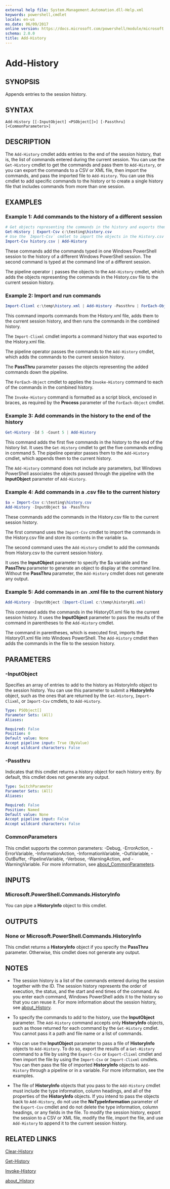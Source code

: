 ```yaml
---
external help file: System.Management.Automation.dll-Help.xml
keywords: powershell,cmdlet
locale: en-us
ms.date: 06/09/2017
online version: https://docs.microsoft.com/powershell/module/microsoft.powershell.core/add-history?view=powershell-5.0&WT.mc_id=ps-gethelp
schema: 2.0.0
title: Add-History
---
```

# Add-History

## SYNOPSIS
Appends entries to the session history.

## SYNTAX

```
Add-History [[-InputObject] <PSObject[]>] [-Passthru] [<CommonParameters>]
```

## DESCRIPTION

The `Add-History` cmdlet adds entries to the end of the session history, that is, the list of
commands entered during the current session.
You can use the `Get-History` cmdlet to get the commands and pass them to `Add-History`, or you can
export the commands to a CSV or XML file, then import the commands, and pass the imported file to
`Add-History`.
You can use this cmdlet to add specific commands to the history or to create a single history file
that includes commands from more than one session.

## EXAMPLES

### Example 1: Add commands to the history of a different session

```powershell
# Get objects representing the commands in the history and exports them to the History.csv file.
Get-History | Export-Csv c:\testing\history.csv
# Use the `Import-Csv` cmdlet to import the objects in the History.csv file.
Import-Csv history.csv | Add-History
```

These commands add the commands typed in one Windows PowerShell session to the history of a
different Windows PowerShell session.
The second command is typed at the command line of a different session.

The pipeline operator `|` passes the objects to the `Add-History` cmdlet, which adds the objects
representing the commands in the History.csv file to the current session history.

### Example 2: Import and run commands

```powershell
Import-Clixml c:\temp\history.xml | Add-History -Passthru | ForEach-Object -Process {Invoke-History}
```

This command imports commands from the History.xml file, adds them to the current session history,
and then runs the commands in the combined history.

The `Import-Clixml` cmdlet imports a command history that was exported to the History.xml file.

The pipeline operator passes the commands to the `Add-History` cmdlet, which adds the commands to
the current session history.

The **PassThru** parameter passes the objects representing the added commands down the pipeline.

The `ForEach-Object` cmdlet to applies the `Invoke-History` command to each of the commands in the
combined history.

The `Invoke-History` command is formatted as a script block, enclosed in braces, as required by the
**Process** parameter of the `ForEach-Object` cmdlet.

### Example 3: Add commands in the history to the end of the history

```powershell
Get-History -Id 5 -Count 5 | Add-History
```

This command adds the first five commands in the history to the end of the history list.
It uses the `Get-History` cmdlet to get the five commands ending in command 5.
The pipeline operator passes them to the `Add-History` cmdlet, which appends them to the current
history.

The `Add-History` command does not include any parameters, but Windows PowerShell associates the
objects passed through the pipeline with the **InputObject** parameter of `Add-History`.

### Example 4: Add commands in a .csv file to the current history

```powershell
$a = Import-Csv c:\testing\history.csv
Add-History -InputObject $a -PassThru
```

These commands add the commands in the History.csv file to the current session history.

The first command uses the `Import-Csv` cmdlet to import the commands in the History.csv file and
store its contents in the variable `$a`.

The second command uses the `Add-History` cmdlet to add the commands from History.csv to the current
session history.

It uses the **InputObject** parameter to specify the $a variable and the **PassThru** parameter to
generate an object to display at the command line.
Without the **PassThru** parameter, the `Add-History` cmdlet does not generate any output.

### Example 5: Add commands in an .xml file to the current history

```powershell
Add-History -InputObject (Import-Clixml c:\temp\history01.xml)
```

This command adds the commands in the History01.xml file to the current session history.
It uses the **InputObject** parameter to pass the results of the command in parentheses to the
`Add-History` cmdlet.

The command in parentheses, which is executed first, imports the History01.xml file into Windows
PowerShell. The `Add-History` cmdlet then adds the commands in the file to the session history.

## PARAMETERS

### -InputObject

Specifies an array of entries to add to the history as HistoryInfo object to the session history.
You can use this parameter to submit a **HistoryInfo** object, such as the ones that are returned by
the `Get-History`, `Import-Clixml`, or `Import-Csv` cmdlets, to `Add-History`.

```yaml
Type: PSObject[]
Parameter Sets: (All)
Aliases:

Required: False
Position: 0
Default value: None
Accept pipeline input: True (ByValue)
Accept wildcard characters: False
```

### -Passthru

Indicates that this cmdlet returns a history object for each history entry.
By default, this cmdlet does not generate any output.

```yaml
Type: SwitchParameter
Parameter Sets: (All)
Aliases:

Required: False
Position: Named
Default value: None
Accept pipeline input: False
Accept wildcard characters: False
```

### CommonParameters

This cmdlet supports the common parameters: -Debug, -ErrorAction, -ErrorVariable,
-InformationAction, -InformationVariable, -OutVariable, -OutBuffer, -PipelineVariable, -Verbose,
-WarningAction, and -WarningVariable. For more information, see [about_CommonParameters](./About/about_CommonParameters.md).

## INPUTS

### Microsoft.PowerShell.Commands.HistoryInfo

You can pipe a **HistoryInfo** object to this cmdlet.

## OUTPUTS

### None or Microsoft.PowerShell.Commands.HistoryInfo

This cmdlet returns a **HistoryInfo** object if you specify the **PassThru** parameter.
Otherwise, this cmdlet does not generate any output.

## NOTES

- The session history is a list of the commands entered during the session together with the ID. The
  session history represents the order of execution, the status, and the start and end times of the
  command. As you enter each command, Windows PowerShell adds it to the history so that you can
  reuse it.
  For more information about the session history, see [about_History](About/about_History.md).
- To specify the commands to add to the history, use the **InputObject** parameter.
  The `Add-History` command accepts only **HistoryInfo** objects, such as those returned for each
  command by the `Get-History` cmdlet. You cannot pass it a path and file name or a list of
  commands.
- You can use the **InputObject** parameter to pass a file of **HistoryInfo** objects to
  `Add-History`.
  To do so, export the results of a `Get-History` command to a file by using the `Export-Csv` or
  `Export-Clixml` cmdlet and then import the file by using the `Import-Csv` or `Import-Clixml`
  cmdlets.
  You can then pass the file of imported **HistoryInfo** objects to `Add-History` through a pipeline
  or in a variable. For more information, see the examples.

- The file of **HistoryInfo** objects that you pass to the `Add-History` cmdlet must include the
  type information, column headings, and all of the properties of the **HistoryInfo** objects.
  If you intend to pass the objects back to `Add-History`, do not use the **NoTypeInformation**
  parameter of the `Export-Csv` cmdlet and do not delete the type information, column headings, or any
  fields in the file.
  To modify the session history, export the session to a CSV or XML file, modify the file, import
  the file, and use `Add-History` to append it to the current session history.

## RELATED LINKS

[Clear-History](Clear-History.md)

[Get-History](Get-History.md)

[Invoke-History](Invoke-History.md)

[about_History](About/about_History.md)
